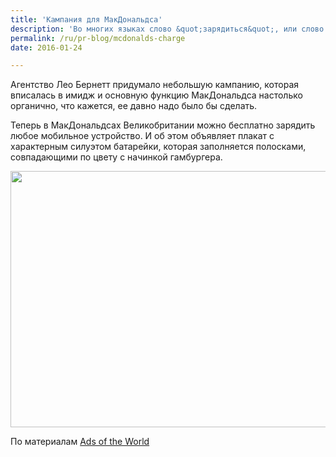 ```yaml
---
title: 'Кампания для МакДональдса'
description: 'Во многих языках слово &quot;зарядиться&quot;, или слово &quot;заправиться&quot; относится и к человеку, и к машинам, и к электронным устройствам. Агентство Лео Бернетт придумало небольшую кампанию, которая вписалась в имидж и основную функцию МакДональдса настолько органично, что кажется, ее давно надо было бы сделать.'
permalink: /ru/pr-blog/mcdonalds-charge
date: 2016-01-24

---
```


Агентство Лео Бернетт придумало небольшую кампанию, которая вписалась в имидж и основную функцию МакДональдса настолько органично, что кажется, ее давно надо было бы сделать.

Теперь в МакДональдсах Великобритании можно бесплатно зарядить любое мобильное устройство. И об этом объявляет плакат с характерным силуэтом батарейки, которая заполняется полосками, совпадающими по цвету с начинкой гамбургера.

<img src="{{ site.assets }}/upload/1%20(1).jpg" alt="" class="post__img" width="580" height="410">

По материалам <a href="http://adsoftheworld.com/media/outdoor/mcdonalds_charging?size=original">Ads of the World </a>

